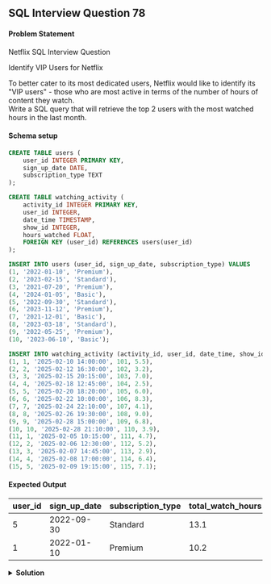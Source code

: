 ## SQL Interview Question 78

#### Problem Statement

<bold>Netflix SQL Interview Question</bold>

Identify VIP Users for Netflix
    
To better cater to its most dedicated users, Netflix would like to identify its "VIP users" - those who are most active in terms of the number of hours of content they watch.</br>
Write a SQL query that will retrieve the top 2 users with the most watched hours in the last month. 

#### Schema setup

```sql
CREATE TABLE users (
    user_id INTEGER PRIMARY KEY,
    sign_up_date DATE,
    subscription_type TEXT
);

CREATE TABLE watching_activity (
    activity_id INTEGER PRIMARY KEY,
    user_id INTEGER,
    date_time TIMESTAMP,
    show_id INTEGER,
    hours_watched FLOAT,
    FOREIGN KEY (user_id) REFERENCES users(user_id)
);

INSERT INTO users (user_id, sign_up_date, subscription_type) VALUES
(1, '2022-01-10', 'Premium'),
(2, '2023-02-15', 'Standard'),
(3, '2021-07-20', 'Premium'),
(4, '2024-01-05', 'Basic'),
(5, '2022-09-30', 'Standard'),
(6, '2023-11-12', 'Premium'),
(7, '2021-12-01', 'Basic'),
(8, '2023-03-18', 'Standard'),
(9, '2022-05-25', 'Premium'),
(10, '2023-06-10', 'Basic');

INSERT INTO watching_activity (activity_id, user_id, date_time, show_id, hours_watched) VALUES
(1, 1, '2025-02-10 14:00:00', 101, 5.5),
(2, 2, '2025-02-12 16:30:00', 102, 3.2),
(3, 3, '2025-02-15 20:15:00', 103, 7.0),
(4, 4, '2025-02-18 12:45:00', 104, 2.5),
(5, 5, '2025-02-20 18:20:00', 105, 6.0),
(6, 6, '2025-02-22 10:00:00', 106, 8.3),
(7, 7, '2025-02-24 22:10:00', 107, 4.1),
(8, 8, '2025-02-26 19:30:00', 108, 9.0),
(9, 9, '2025-02-28 15:00:00', 109, 6.8),
(10, 10, '2025-02-28 21:10:00', 110, 3.9),
(11, 1, '2025-02-05 10:15:00', 111, 4.7),
(12, 2, '2025-02-06 12:30:00', 112, 5.2),
(13, 3, '2025-02-07 14:45:00', 113, 2.9),
(14, 4, '2025-02-08 17:00:00', 114, 6.4),
(15, 5, '2025-02-09 19:15:00', 115, 7.1);
```

#### Expected Output

| user_id | sign_up_date | subscription_type | total_watch_hours |
|---------|--------------|-------------------|-------------------|
| 5       | 2022-09-30   | Standard          | 13.1              |
| 1       | 2022-01-10   | Premium           | 10.2              |

<details>
<summary><strong>Solution</strong></summary>

```sql
WITH ranked_watch_hours AS (
    SELECT
        user_id,
        ROUND(SUM(hours_watched),1) AS total_watch_hours,
        DENSE_RANK() OVER (ORDER BY ROUND(SUM(hours_watched),1) DESC) AS rnk
    FROM watching_activity
    WHERE MONTH(date_time) = MONTH(CURDATE()) - 1
    GROUP BY user_id
)

SELECT
    u.user_id,
    u.sign_up_date,
    u.subscription_type,
    r.total_watch_hours
FROM ranked_watch_hours r
JOIN users u ON u.user_id = r.user_id
WHERE r.rnk <= 2;
```
</details>

